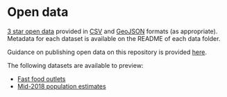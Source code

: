 # Open data
[3 star open data](http://5stardata.info/en/#by-example) provided in [CSV](https://en.wikipedia.org/wiki/Comma-separated_values) and [GeoJSON](http://geojson.org/) formats (as appropriate). Metadata for each dataset is available on the README of each data folder.

Guidance on publishing open data on this repository is provided [here](guidance/README.md).

The following datasets are available to preview:

- [Fast food outlets](https://www.trafforddatalab.io/open_data/fast_food_outlets)
- [Mid-2018 population estimates](https://www.trafforddatalab.io/open_data/population)
